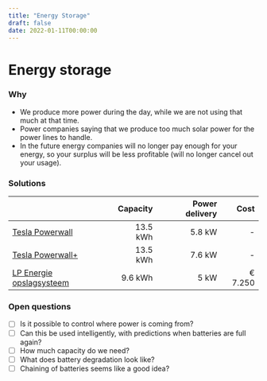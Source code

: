 ```yaml
---
title: "Energy Storage"
draft: false
date: 2022-01-11T00:00:00
---
```


# Energy storage

### Why
- We produce more power during the day, while we are not using that much at that time.
- Power companies saying that we produce too much solar power for the power lines to handle.
- In the future energy companies will no longer pay enough for your energy, so your surplus will be less profitable (will no longer cancel out your usage).

### Solutions
| | Capacity | Power delivery | Cost |
| - | -: | -: | -: |
| [Tesla Powerwall](https://www.tesla.com/powerwall) | 13.5 kWh | 5.8 kW | - |
| [Tesla Powerwall+](https://www.tesla.com/powerwall) | 13.5 kWh | 7.6 kW | - |
| [LP Energie opslagsysteem](https://www.accuserviceholland.nl/energie-opslagsysteem-9kwh-1-fase-hybride-omvormer.html?source=googlebase&gclid=Cj0KCQiAip-PBhDVARIsAPP2xc3aFDSIDytOB-XgTaCLCymFdqHmnGOPZqYCyNTW6bSgnOq-M6dRvMEaAvrBEALw_wcB) | 9.6 kWh | 5 kW | € 7.250 |

### Open questions
* [ ] Is it possible to control where power is coming from?
* [ ] Can this be used intelligently, with predictions when batteries are full again?
* [ ] How much capacity do we need?
* [ ] What does battery degradation look like?
* [ ] Chaining of batteries seems like a good idea?